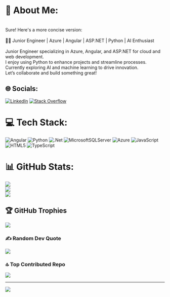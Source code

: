 # 💫 About Me:
<br>Sure! Here's a more concise version:<br><br>👨‍💻 Junior Engineer | Azure | Angular | ASP.NET | Python | AI Enthusiast<br><br>Junior Engineer specializing in Azure, Angular, and ASP.NET for cloud and web development. <br>I enjoy using Python to enhance projects and streamline processes. Currently exploring AI and machine learning to drive innovation. <br>Let’s collaborate and build something great!


## 🌐 Socials:
[![LinkedIn](https://img.shields.io/badge/LinkedIn-%230077B5.svg?logo=linkedin&logoColor=white)](https://linkedin.com/in/https://www.linkedin.com/in/nikita-dey-4999ba1b2/) [![Stack Overflow](https://img.shields.io/badge/-Stackoverflow-FE7A16?logo=stack-overflow&logoColor=white)](https://stackoverflow.com/users/Nikk) 

# 💻 Tech Stack:
![Angular](https://img.shields.io/badge/angular-%23DD0031.svg?style=for-the-badge&logo=angular&logoColor=white) ![Python](https://img.shields.io/badge/python-3670A0?style=for-the-badge&logo=python&logoColor=ffdd54) ![.Net](https://img.shields.io/badge/.NET-5C2D91?style=for-the-badge&logo=.net&logoColor=white) ![MicrosoftSQLServer](https://img.shields.io/badge/Microsoft%20SQL%20Server-CC2927?style=for-the-badge&logo=microsoft%20sql%20server&logoColor=white) ![Azure](https://img.shields.io/badge/azure-%230072C6.svg?style=for-the-badge&logo=microsoftazure&logoColor=white) ![JavaScript](https://img.shields.io/badge/javascript-%23323330.svg?style=for-the-badge&logo=javascript&logoColor=%23F7DF1E) ![HTML5](https://img.shields.io/badge/html5-%23E34F26.svg?style=for-the-badge&logo=html5&logoColor=white) ![TypeScript](https://img.shields.io/badge/typescript-%23007ACC.svg?style=for-the-badge&logo=typescript&logoColor=white)
# 📊 GitHub Stats:
![](https://github-readme-stats.vercel.app/api?username=DeyNik&theme=dark&hide_border=false&include_all_commits=true&count_private=true)<br/>
![](https://github-readme-streak-stats.herokuapp.com/?user=DeyNik&theme=dark&hide_border=false)<br/>
![](https://github-readme-stats.vercel.app/api/top-langs/?username=DeyNik&theme=dark&hide_border=false&include_all_commits=true&count_private=true&layout=compact)

## 🏆 GitHub Trophies
![](https://github-profile-trophy.vercel.app/?username=DeyNik&theme=radical&no-frame=false&no-bg=true&margin-w=4)

### ✍️ Random Dev Quote
![](https://quotes-github-readme.vercel.app/api?type=horizontal&theme=radical)

### 🔝 Top Contributed Repo
![](https://github-contributor-stats.vercel.app/api?username=DeyNik&limit=5&theme=dark&combine_all_yearly_contributions=true)

---
[![](https://visitcount.itsvg.in/api?id=DeyNik&icon=5&color=8)](https://visitcount.itsvg.in)

